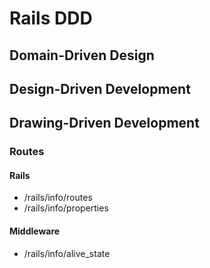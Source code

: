 Rails DDD
=========

## Domain-Driven Design

## Design-Driven Development

## Drawing-Driven Development

### Routes

#### Rails

* /rails/info/routes
* /rails/info/properties

#### Middleware

* /rails/info/alive_state
